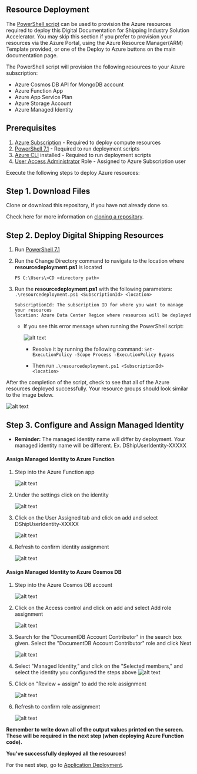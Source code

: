## Resource Deployment
The [PowerShell script](./Bicep/resourcedeployment.ps1) can be used to provision the Azure resources required to deploy this Digital Documentation for Shipping Industry Solution Accelerator. 
You may skip this section if you prefer to provision your resources via the Azure Portal, using the Azure Resource Manager(ARM) Template provided, or one of the Deploy to Azure buttons on the main documentation page.

The PowerShell script will provision the following resources to your Azure subscription:
- Azure Cosmos DB API for MongoDB account
- Azure Function App
- Azure App Service Plan
- Azure Storage Account
- Azure Managed Identity

## Prerequisites
 1. [Azure Subscription](http://portal.azure.com) - Required to deploy compute resources
 2. [PowerShell 7.1](https://docs.microsoft.com/en-us/powershell/scripting/install/installing-powershell?view=powershell-7.1) - Required to run deployment scripts
 3. [Azure CLI](https://docs.microsoft.com/en-us/cli/azure/install-azure-cli) installed - Required to run deployment scripts
 4. [User Access Administrator](https://docs.microsoft.com/en-us/azure/role-based-access-control/built-in-roles#user-access-administrator) Role - Assigned to Azure Subscription user

Execute the following steps to deploy Azure resources:

## Step 1. Download Files
Clone or download this repository, if you have not already done so.

Check here for more information on [cloning a repository](https://docs.github.com/en/repositories/creating-and-managing-repositories/cloning-a-repository).

## Step 2. Deploy Digital Shipping Resources
1. Run [PowerShell 7.1](https://docs.microsoft.com/en-us/powershell/scripting/install/installing-powershell?view=powershell-7.1)

2. Run the Change Directory command to navigate to the location where **resourcedeployment.ps1** is located
    ```console
    PS C:\Users\>CD <directory path>
    ```

3. Run the **resourcedeployment.ps1** with the following parameters:
```.\resourcedeployment.ps1 <SubscriptionId> <location>```

    ```
    SubscriptionId: The subscription ID for where you want to manage your resources
    location: Azure Data Center Region where resources will be deployed
    ```

    - If you see this error message when running the PowerShell script:

        ![alt text](/documents/media/ResourceDeploymentError.png)

        - Resolve it by running the following command:
         ```Set-ExecutionPolicy -Scope Process -ExecutionPolicy Bypass```

         - Then run ```.\resourcedeployment.ps1 <SubscriptionId> <location>```


After the completion of the script, check to see that all of the Azure resources deployed successfully. Your resource groups should look similar to the image below.

![alt text](/documents/media/Resources.png)

## Step 3. Configure and Assign Managed Identity 

- **Reminder:** The managed identity name will differ by deployment. Your managed identity name will be different. Ex. DShipUserIdentity-XXXXX

#### Assign Managed Identity to Azure Function
1. Step into the Azure Function app

    ![alt text](/documents/media/FunctionApp.png)  


2. Under the settings click on the identity

    ![alt text](/documents/media/FunctionAppIdentity.png)  


3. Click on the User Assigned tab and click on add and select DShipUserIdentity-XXXXX

    ![alt text](/documents/media/FunctionAppIdentityAdd.png)


4. Refresh to confirm identity assignment
 
    ![alt text](/documents/media/FunctionAppIdentityVerify.png)


#### Assign Managed Identity to Azure Cosmos DB
1. Step into the Azure Cosmos DB account

    ![alt text](/documents/media/CosmosDb.png) 

2. Click on the Access control and click on add and select Add role assignment

    ![alt text](/documents/media/CosmosDbAccess.png)

3. Search for the "DocumentDB Account Contributor" in the search box given. Select the "DocumentDB Account Contributor" role and click Next

    ![alt text](/documents/media/CosmosDbSelect.png)

4. Select "Managed Identity," and click on the "Selected members," and select the identity you configured the steps above
    ![alt text](/documents/media/CosmosDbIdentitySelect.png)

5. Click on "Review + assign" to add the role assignment

    ![alt text](/documents/media/CosmosDbIdentityAssign.png)

6. Refresh to confirm role assignment
 
    ![alt text](/documents/media/CosmosDbIdentityVerify.png)


**Remember to write down all of the output values printed on the screen. These will be required in the next step (when deploying Azure Function code).**

**You've successfully deployed all the resources!**

For the next step, go to [Application Deployment](/deployments/AzureFunctions/README.md).